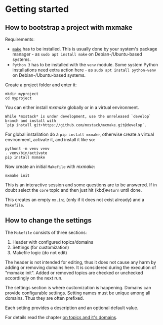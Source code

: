 # Getting started

## How to bootstrap a project with mxmake

Requirements:

- [`make`](https://www.gnu.org/software/make/) has to be installed.
  This is usually done by your system's package manager - as `sudo apt install make` on Debian-/Ubuntu-based systems.
- `Python 3` has to be installed with the `venv` module.
  Some system Python installations need extra action here - as `sudo apt install python-venv` on Debian-/Ubuntu-based systems.

Create a project folder and enter it:

```shell
mkdir myproject
cd myproject
```

You can either install *mxmake* globally or in a virtual environment.

```{note}
While *mxstack* is under development, use the unreleased `develop` branch and install with
`pip install git+https://github.com/mxstack/mxmake.git@develop`.
```

For global installation do a `pip install mxmake`, otherwise create a virtual environment, activate it, and install it like so:

```shell
python3 -m venv venv
. venv/bin/activate
pip install mxmake
```

Now create an initial `Makefile` with *mxmake*:

```shell
mxmake init
```

This is an interactive session and some questions are to be answered.
If in doubt select the `core` topic and then just hit {kbd}`Return` until done.

This creates an empty `mx.ini` (only if it does not exist already) and a `Makefile`.

## How to change the settings

The `Makefile` consists of three sections:

1. Header with configured topics/domains
1. Settings (for customization)
1. Makefile logic (do not edit)

The header is not intended for editing, thus it does not cause any harm by adding or removing domains here.
It is considered during the execution of "mxmake init".
Added or removed topics are checked or unchecked accordingly on the next run.

The settings section is where customization is happening.
Domains can provide configurable settings.
Setting names must be unique among all domains.
Thus they are often prefixed.

Each setting provides a description and an optional default value.

For details read the chapter [on topics and it's domains](topics-and-domains).
